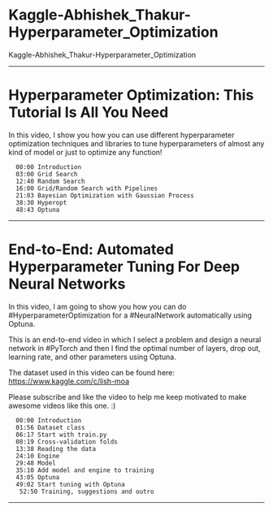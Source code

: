# Kaggle-Abhishek_Thakur-Hyperparameter_Optimization
Kaggle-Abhishek_Thakur-Hyperparameter_Optimization


-------

# Hyperparameter Optimization: This Tutorial Is All You Need

In this video, I show you how you can use different hyperparameter optimization techniques and libraries to tune hyperparameters of almost any kind of model or just to optimize any function! 

      00:00​ Introduction
      03:00​ Grid Search
      12:40​ Random Search
      16:00​ Grid/Random Search with Pipelines
      21:03​ Bayesian Optimization with Gaussian Process
      38:30​ Hyperopt
      48:43​ Optuna

-------

# End-to-End: Automated Hyperparameter Tuning For Deep Neural Networks

In this video, I am going to show you how you can do #HyperparameterOptimization​ for a #NeuralNetwork​ automatically using Optuna. 

This is an end-to-end video in which I select a problem and design a neural network in #PyTorch​ and then I find the optimal number of layers, drop out, learning rate, and other parameters using Optuna.

The dataset used in this video can be found here: https://www.kaggle.com/c/lish-moa​

Please subscribe and like the video to help me keep motivated to make awesome videos like this one. :)

      00:00​ Introduction
      01:56​ Dataset class
      06:17​ Start with train.py
      08:19​ Cross-validation folds
      13:38​ Reading the data
      24:10​ Engine
      29:48​ Model
      35:10​ Add model and engine to training
      43:05​ Optuna
      49:02​ Start tuning with Optuna
       52:50​ Training, suggestions and outro




-------

